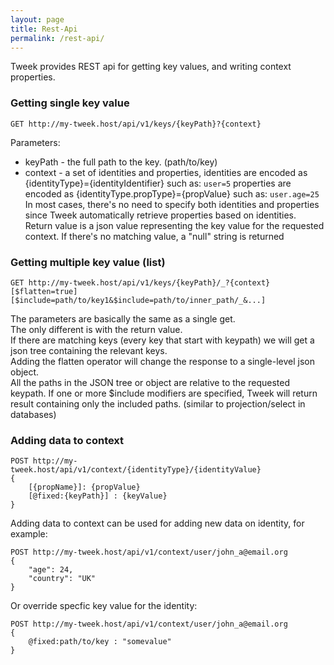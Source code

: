 ```yaml
---
layout: page
title: Rest-Api
permalink: /rest-api/
---
```


Tweek provides REST api for getting key values, and writing context properties.

### Getting single key value
```
GET http://my-tweek.host/api/v1/keys/{keyPath}?{context}
```
Parameters:
- keyPath - the full path to the key. (path/to/key)
- context - a set of identities and properties, identities are encoded as {identityType}={identityIdentifier} such as:
`user=5`
properties are encoded as {identityType.propType}={propValue} such as:
`user.age=25`
In most cases, there's no need to specify both identities and properties since Tweek automatically retrieve properties based on identities.   
Return value is a json value representing the key value for the requested context.
If there's no matching value, a "null" string is returned

### Getting multiple key value (list)
```
GET http://my-tweek.host/api/v1/keys/{keyPath}/_?{context}[$flatten=true][$include=path/to/key1&$include=path/to/inner_path/_&...]
```
The parameters are basically the same as a single get.  
The only different is with the return value.  
If there are matching keys (every key that start with keypath) we will get a json tree containing the relevant keys.  
Adding the flatten operator will change the response to a single-level json object.  
All the paths in the JSON tree or object are relative to the requested keypath.
If one or more $include modifiers are specified, Tweek will return result containing only the included paths. (similar to projection/select in databases)

### Adding data to context
```
POST http://my-tweek.host/api/v1/context/{identityType}/{identityValue}
{
    [{propName}]: {propValue}
    [@fixed:{keyPath}] : {keyValue}
}
```
Adding data to context can be used for adding new data on identity, for example:
```
POST http://my-tweek.host/api/v1/context/user/john_a@email.org
{
    "age": 24,
    "country": "UK"
}
```
Or override specfic key value for the identity:
```
POST http://my-tweek.host/api/v1/context/user/john_a@email.org
{
    @fixed:path/to/key : "somevalue"
}
```
